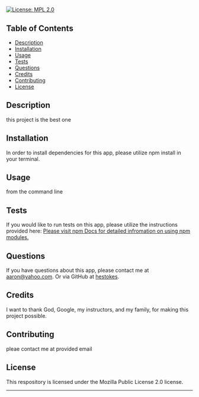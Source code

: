 # <Aaron Stokes>

[![License: MPL 2.0](https://img.shields.io/badge/License-MPL%202.0-brightgreen.svg)](https://opensource.org/licenses/MPL-2.0)



    
## Table of Contents
    

* [Description](#description)
* [Installation](#installation)
* [Usage](#usage)
* [Tests](#tests)
* [Questions](#questions)
* [Credits](#credits)
* [Contributing](#contributing)
* [License](#license)


## Description
    
this project is the best one

## Installation

In order to install dependencies for this app, please utilize npm install in your terminal. 


## Usage

from the command line


## Tests

If you would like to run tests on this app, please utilize the instructions provided here: [Please visit npm Docs for detailed infromation on using npm modules.](https://docs.npmjs.com/) 


## Questions

If you have questions about this app, please contact me at aaron@yahoo.com.  Or via GitHub at [hestokes](https://github.com/hestokes).


## Credits

I want to thank God, Google, my instructors, and my family, for making this project possible.


## Contributing
    
pleae contact me at provided email


## License

This respository is licensed under the Mozilla Public License 2.0 license.

---
